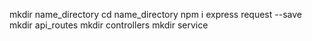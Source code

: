 mkdir name_directory
cd name_directory
npm i express request --save
mkdir api_routes
mkdir controllers
mkdir service
